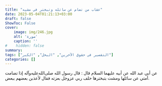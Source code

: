```yaml
---
title: "عقاب من تضام عن سائله وتبختر في مشيه"
date: 2023-05-04T01:21:13+03:00
draft: false
ShowToc: False
cover:
    image: img/246.jpg
    alt: 'صورة'
    caption: ''
#    hidden: false
summary: 
tags: ["التقصير في حقوق الآخرين", "البخل", "الكبر"]
categories: []
---
```

عن أبي عبد الله عن أبيه عليهما
السلام قال : قال رسول الله صلى‌الله‌عليه‌وآله إذا تضامت أمتي عن سائلها ومشت
بتبخترها حلف ربي عزوجل بعزته فقال لأعذبن بعضهم ببعض.


